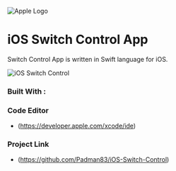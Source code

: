 ![Apple Logo](https://user-images.githubusercontent.com/45048950/73131198-bca1e580-4041-11ea-8f8d-ebfd844f0e64.png) 

# iOS Switch Control App
Switch Control App is written in Swift language for iOS.

![iOS Switch Control](https://user-images.githubusercontent.com/45048950/73611055-e4341780-4618-11ea-8482-a07cb23832e4.gif)

### Built With :

### Code Editor

* (https://developer.apple.com/xcode/ide)

### Project Link

* (https://github.com/Padman83/iOS-Switch-Control)
